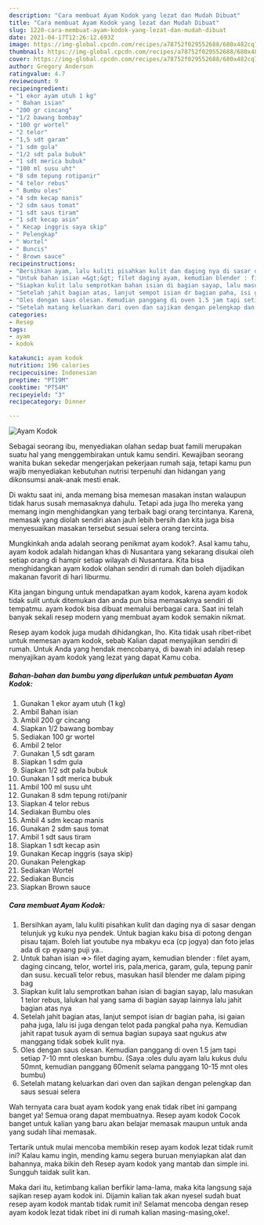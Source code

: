 ```yaml
---
description: "Cara membuat Ayam Kodok yang lezat dan Mudah Dibuat"
title: "Cara membuat Ayam Kodok yang lezat dan Mudah Dibuat"
slug: 1220-cara-membuat-ayam-kodok-yang-lezat-dan-mudah-dibuat
date: 2021-04-17T12:26:12.693Z
image: https://img-global.cpcdn.com/recipes/a78752f029552688/680x482cq70/ayam-kodok-foto-resep-utama.jpg
thumbnail: https://img-global.cpcdn.com/recipes/a78752f029552688/680x482cq70/ayam-kodok-foto-resep-utama.jpg
cover: https://img-global.cpcdn.com/recipes/a78752f029552688/680x482cq70/ayam-kodok-foto-resep-utama.jpg
author: Gregory Anderson
ratingvalue: 4.7
reviewcount: 9
recipeingredient:
- "1 ekor ayam utuh 1 kg"
- " Bahan isian"
- "200 gr cincang"
- "1/2 bawang bombay"
- "100 gr wortel"
- "2 telor"
- "1,5 sdt garam"
- "1 sdm gula"
- "1/2 sdt pala bubuk"
- "1 sdt merica bubuk"
- "100 ml susu uht"
- "8 sdm tepung rotipanir"
- "4 telor rebus"
- " Bumbu oles"
- "4 sdm kecap manis"
- "2 sdm saus tomat"
- "1 sdt saus tiram"
- "1 sdt kecap asin"
- " Kecap inggris saya skip"
- " Pelengkap"
- " Wortel"
- " Buncis"
- " Brown sauce"
recipeinstructions:
- "Bersihkan ayam, lalu kuliti pisahkan kulit dan daging nya di sasar dengan telunjuk yg kuku nya pendek. Untuk bagian kaku bisa di potong dengan pisau tajam. Boleh liat youtube nya mbakyu eca (cp jogya) dan foto jelas ada di cp eyaang puji ya.."
- "Untuk bahan isian =&gt;&gt; filet daging ayam, kemudian blender : filet ayam, daging cincang, telor, wortel iris, pala,merica, garam, gula, tepung panir dan susu. kecuali telor rebus, masukan hasil blender me dalam piping bag"
- "Siapkan kulit lalu semprotkan bahan isian di bagian sayap, lalu masukan 1 telor rebus, lalukan hal yang sama di bagian sayap lainnya lalu jahit bagian atas nya"
- "Setelah jahit bagian atas, lanjut sempot isian dr bagian paha, isi gaian paha juga, lalu isi juga dengan telot pada pangkal paha nya. Kemudian jahit rapat tusuk ayam di semua bagian supaya saat ngukus atw manggang tidak sobek kulit nya."
- "Oles dengan saus olesan. Kemudian panggang di oven 1.5 jam tapi setiap 7-10 mnt oleskan bumbu. (Saya :oles dulu ayam lalu kukus dulu 50mnt, kemudian panggang 60menit selama panggang 10-15 mnt oles bumbu)"
- "Setelah matang keluarkan dari oven dan sajikan dengan pelengkap dan saus sesuai selera"
categories:
- Resep
tags:
- ayam
- kodok

katakunci: ayam kodok 
nutrition: 196 calories
recipecuisine: Indonesian
preptime: "PT19M"
cooktime: "PT54M"
recipeyield: "3"
recipecategory: Dinner

---
```



![Ayam Kodok](https://img-global.cpcdn.com/recipes/a78752f029552688/680x482cq70/ayam-kodok-foto-resep-utama.jpg)

Sebagai seorang ibu, menyediakan olahan sedap buat famili merupakan suatu hal yang menggembirakan untuk kamu sendiri. Kewajiban seorang  wanita bukan sekedar mengerjakan pekerjaan rumah saja, tetapi kamu pun wajib menyediakan kebutuhan nutrisi terpenuhi dan hidangan yang dikonsumsi anak-anak mesti enak.

Di waktu  saat ini, anda memang bisa memesan masakan instan walaupun tidak harus susah memasaknya dahulu. Tetapi ada juga lho mereka yang memang ingin menghidangkan yang terbaik bagi orang tercintanya. Karena, memasak yang diolah sendiri akan jauh lebih bersih dan kita juga bisa menyesuaikan masakan tersebut sesuai selera orang tercinta. 



Mungkinkah anda adalah seorang penikmat ayam kodok?. Asal kamu tahu, ayam kodok adalah hidangan khas di Nusantara yang sekarang disukai oleh setiap orang di hampir setiap wilayah di Nusantara. Kita bisa menghidangkan ayam kodok olahan sendiri di rumah dan boleh dijadikan makanan favorit di hari liburmu.

Kita jangan bingung untuk mendapatkan ayam kodok, karena ayam kodok tidak sulit untuk ditemukan dan anda pun bisa memasaknya sendiri di tempatmu. ayam kodok bisa dibuat memalui berbagai cara. Saat ini telah banyak sekali resep modern yang membuat ayam kodok semakin nikmat.

Resep ayam kodok juga mudah dihidangkan, lho. Kita tidak usah ribet-ribet untuk memesan ayam kodok, sebab Kalian dapat menyajikan sendiri di rumah. Untuk Anda yang hendak mencobanya, di bawah ini adalah resep menyajikan ayam kodok yang lezat yang dapat Kamu coba.

<!--inarticleads1-->

##### Bahan-bahan dan bumbu yang diperlukan untuk pembuatan Ayam Kodok:

1. Gunakan 1 ekor ayam utuh (1 kg)
1. Ambil  Bahan isian
1. Ambil 200 gr cincang
1. Siapkan 1/2 bawang bombay
1. Sediakan 100 gr wortel
1. Ambil 2 telor
1. Gunakan 1,5 sdt garam
1. Siapkan 1 sdm gula
1. Siapkan 1/2 sdt pala bubuk
1. Gunakan 1 sdt merica bubuk
1. Ambil 100 ml susu uht
1. Gunakan 8 sdm tepung roti/panir
1. Siapkan 4 telor rebus
1. Sediakan  Bumbu oles
1. Ambil 4 sdm kecap manis
1. Gunakan 2 sdm saus tomat
1. Ambil 1 sdt saus tiram
1. Siapkan 1 sdt kecap asin
1. Gunakan  Kecap inggris (saya skip)
1. Gunakan  Pelengkap
1. Sediakan  Wortel
1. Sediakan  Buncis
1. Siapkan  Brown sauce




<!--inarticleads2-->

##### Cara membuat Ayam Kodok:

1. Bersihkan ayam, lalu kuliti pisahkan kulit dan daging nya di sasar dengan telunjuk yg kuku nya pendek. Untuk bagian kaku bisa di potong dengan pisau tajam. Boleh liat youtube nya mbakyu eca (cp jogya) dan foto jelas ada di cp eyaang puji ya..
1. Untuk bahan isian =&gt;&gt; filet daging ayam, kemudian blender : filet ayam, daging cincang, telor, wortel iris, pala,merica, garam, gula, tepung panir dan susu. kecuali telor rebus, masukan hasil blender me dalam piping bag
1. Siapkan kulit lalu semprotkan bahan isian di bagian sayap, lalu masukan 1 telor rebus, lalukan hal yang sama di bagian sayap lainnya lalu jahit bagian atas nya
1. Setelah jahit bagian atas, lanjut sempot isian dr bagian paha, isi gaian paha juga, lalu isi juga dengan telot pada pangkal paha nya. Kemudian jahit rapat tusuk ayam di semua bagian supaya saat ngukus atw manggang tidak sobek kulit nya.
1. Oles dengan saus olesan. Kemudian panggang di oven 1.5 jam tapi setiap 7-10 mnt oleskan bumbu. (Saya :oles dulu ayam lalu kukus dulu 50mnt, kemudian panggang 60menit selama panggang 10-15 mnt oles bumbu)
1. Setelah matang keluarkan dari oven dan sajikan dengan pelengkap dan saus sesuai selera




Wah ternyata cara buat ayam kodok yang enak tidak ribet ini gampang banget ya! Semua orang dapat membuatnya. Resep ayam kodok Cocok banget untuk kalian yang baru akan belajar memasak maupun untuk anda yang sudah lihai memasak.

Tertarik untuk mulai mencoba membikin resep ayam kodok lezat tidak rumit ini? Kalau kamu ingin, mending kamu segera buruan menyiapkan alat dan bahannya, maka bikin deh Resep ayam kodok yang mantab dan simple ini. Sungguh taidak sulit kan. 

Maka dari itu, ketimbang kalian berfikir lama-lama, maka kita langsung saja sajikan resep ayam kodok ini. Dijamin kalian tak akan nyesel sudah buat resep ayam kodok mantab tidak rumit ini! Selamat mencoba dengan resep ayam kodok lezat tidak ribet ini di rumah kalian masing-masing,oke!.


